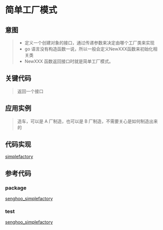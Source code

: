 # 简单工厂模式

## 意图

> - 定义一个创建对象的接口，通过传递参数来决定由哪个工厂类来实现
> - go 语言没有构造函数一说，所以一般会定义NewXXX函数来初始化相关类
> - NewXXX 函数返回接口时就是简单工厂模式。

## 关键代码

> 返回一个接口 

## 应用实例

> 造车，可以是 A 厂制造，也可以是 B 厂制造，不需要关心是如何制造出来的

## 代码实现

[simplefactory](/media/factory/simplefactory.go ':include :type=code')

## 参考代码

### package

[senghoo_simplefactory](/media/senghoo_design_pattern/00_simple_factory/simple.go ':include :type=code')

### test

[senghoo_simplefactory](/media/senghoo_design_pattern/00_simple_factory/simple_test.go ':include :type=code')
